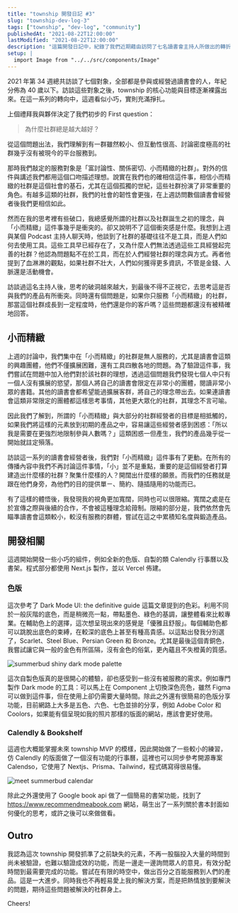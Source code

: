 ```yaml
---
title: "township 開發日記 #3"
slug: "township-dev-log-3"
tags: ["township", "dev-log", "community"]
publishedAt: "2021-08-22T12:00:00"
lastModified: "2021-08-22T12:00:00"
description: "這篇開發日記中，紀錄了我們近期藉由訪問了七名讀書會主持人所做出的轉折，以及關於自製色版、township 前期開發等大小事"
setup: |
  import Image from "../../src/components/Image"
---
```


2021 年第 34 週總共訪談了七個對象，全部都是參與或經營過讀書會的人，年紀分佈為 40 歲以下。訪談這些對象之後，township 的核心功能與目標逐漸裸露出來。在這一系列的轉向中，這週看似小巧，實則充滿掙扎。

上個禮拜我與夥伴決定了我們初步的 First question：

> 為什麼社群總是越大越好？

從這個問題出法，我們理解到有一群雖然較小、但互動性很高、討論密度極高的社群幾乎沒有被現今的平台服務到。

那時我們敲定的服務對象是「富討論性、關係密切、小而精緻的社群」。對外的信件與講述我們都用這個口吻描述理想。說實在我們也的確相信這件事，相信小而精緻的社群是這個社會的基石，尤其在這個孤獨的世紀，這些社群扮演了非常重要的角色。有越多這類的社群，我們的社會的韌性會更強，在上週訪問數個讀書會經營者後我們更相信如此。

然而在我的思考裡有些破口，我總感覺所謂的社群以及社群誕生之初的理念，與「小而精緻」這件事幾乎是衝突的。卻又說明不了這個衝突感是什麼。我想到上週與某個 Podcast 主持人聊天時，他談到了社群的基礎往往不是工具，而是人們如何去使用工具。這些工具早已經存在了，又為什麼人們無法透過這些工具經營起完善的社群？他認為問題點不在於工具，而在於人們經營社群的理念與方式。再者他提到了血淋淋的觀點，如果社群不壯大，人們如何獲得更多資訊，不管是金錢、人脈還是活動機會。

訪談過這名主持人後，思考的破洞越來越大，到最後不得不正視它，去思考這是否與我們的產品有所衝突。同時還有個問題是，如果你只服務「小而精緻」的社群，那當這個社群成長到一定程度時，他們還是你的客戶嗎？這些問題都還沒有被精確地回答。

## 小而精緻

上週的討論中，我們集中在「小而精緻」的社群是無人服務的，尤其是讀書會這類的興趣團體，他們不僅擴展困難，還有工具四散各地的問題。為了驗證這件事，我們嘗試在問題中加入他們對於該社群的理想，透過這個問題我們發現七個人中只有一個人沒有擴展的慾望，那個人將自己的讀書會限定在非常小的團體，閱讀非常小眾的書籍。其他的讀書會都希望能過擴展客群，將自己的理念帶出去。如果連讀書會這類非常限定的團體都這樣思考事情，其他更大眾化的社群，其理念不言可喻。

因此我們了解到，所謂的「小而精緻」與大部分的社群經營者的目標是相抵觸的，如果我們將這樣的元素放到初期的產品之中，容易讓這些經營者感到困惑：「所以我是需要在更強烈地限制參與人數嗎？」這類困惑一但產生，我們的產品幾乎從一開始就註定殞落。

訪談這一系列的讀書會經營者後，我們對「小而精緻」這件事有了更動。在所有的傳播內容中我們不再討論這件事情，「小」並不是重點，重要的是這個經營者打算建造出什麼樣的社群？聚集什麼樣的人？開闊出什麼樣的願景。而我們的任務就是跟在他們身旁，為他們的目的提供單ㄧ、簡約、隨插隨用的功能而已。

有了這樣的體悟後，我發現我的視角更加寬闊，同時也可以很限縮。寬闊之處是在於宣傳之際與後續的合作，不會被這種理念給箝制。限縮的部分是，我們依然會先瞄準讀書會這類較小，較沒有服務的群體，嘗試在這之中累積知名度與鍛造產品。

## 開發相關

這週開始開發一些小巧的組件，例如全新的色版、自製的類 Calendly 行事曆以及書架。程式部分都使用 Next.js 製作，並以 Vercel 佈建。

### 色版

這次參考了 Dark Mode UI: the definitive guide 這篇文章提到的色彩。利用不同於一般灰階的底色，而是稍微亮一點，帶點墨色、綠色的基調，讓整體看來比較專業。在輔助色上的選擇，這次想呈現出來的感覺是「優雅且舒服」。每個輔助色都可以跳脫出底色的束縛，在較深的底色上甚至有種高貴感。以這點出發我分別選了，Scarlet、Steel Blue、Persian Green 和 Bronze。尤其是最後這個青銅色，我嘗試讓它與一般的金色有所區隔，沒有金色的俗氣，更內蘊且不失橙黃的質感。

<Image 
  width="w-full"
  height=""
  src="/summerbud-shiny-dark-mode-palette.png"
  alt="summerbud shiny dark mode palette"
  source={null}
/>

這次自製色版真的是很開心的體驗，卻也感受到一些沒有被服務的需求。例如專門製作 Dark mode 的工具：可以馬上在 Component 上切換深色亮色，雖然 Figma 可以做到這件事，但在使用上卻仍需要大量時間。除此之外還有很簡易的色版分享功能，目前網路上大多是五色、六色、七色並排的分享，例如 Adobe Color 和 Coolors，如果能有個呈現如我的照片那樣的版面的網站，應該會更好使用。

### Calendly & Bookshelf

這週也大概能掌握未來 township MVP 的模樣，因此開始做了一些較小的練習，仿 Calendly 的版面做了一個沒有功能的行事曆，這裡也可以同步參考開源專案 Calendso，它使用了 Nextjs、Prisma、Tailwind，程式碼寫得很易懂。

<Image 
  width="w-full"
  height=""
  src="/meet-summerbud-calendar.png"
  alt="meet summerbud calendar"
  source={null}
/>

除此之外還使用了 Google book api 做了一個簡易的書架功能，找到了 https://www.recommendmeabook.com 網站，萌生出了一系列關於書本封面如何優化的思考，或許之後可以來做做看。

## Outro

我認為這次 township 開發抓準了之前缺失的元素，不再一股腦投入大量的時間到尚未被驗證，也難以驗證成效的功能，而是一邊走一邊詢問眾人的意見，有效分配時間到最需要完成的功能。嘗試在有限的時空中，做出百分之百能服務到人們的產品。這是一大進步。同時我也不再輕易愛上我的解決方案，而是把熱情放到要解決的問題，期待這些問題被解決的社群身上。

Cheers!
